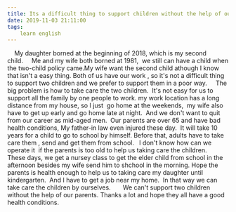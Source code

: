 ```yaml
---
title: Its a difficult thing to support children without the help of our parents
date: 2019-11-03 21:11:00
tags:
    learn english
---
```

    My daughter borned at the beginning of 2018, which is my second child.     Me and my wife both borned at 1981,  we still can have a child when the two-child policy came.My wife want the second child athough I know that isn't a easy thing. Both of us have our work , so it's not a difficult thing to support two children and we prefer to support them in a poor way.     The big problem is how to take care the two children.  It's not easy for us to support all the family by one people to work. my work location has a long distance from my house, so I just  go home at the weekends,  my wife also have to get up early and go home late at night.  And we don't want to quit from our career as mid-aged men.  Our parents are over 65 and have bad health conditions, My father-in law even injured these day.  It will take 10 years for a child to go to school by himself. Before that, adults have to take care them , send and get them from school.   I don't know how can we operate it  if the parents is too old to help us taking care the children.     These days, we get a nursey class to get the elder child from school in the afternoon besides my wife send him to shchool in the morning. Hope the parents is health enough to help us to taking care my daughter until kindergarten.  And I have to get a job near my home.  In that way we can take care the children by ourselves.       We can't support two children without the help of our parents. Thanks a lot and hope they all have a good health conditions.